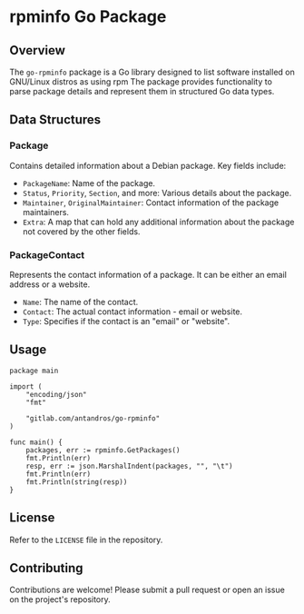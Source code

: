 
# rpminfo Go Package

## Overview

The `go-rpminfo` package is a Go library designed to list software installed on GNU/Linux distros as using rpm
The package provides functionality to parse package details and represent them in structured Go data types.

## Data Structures

### Package

Contains detailed information about a Debian package. Key fields include:

- `PackageName`: Name of the package.
- `Status`, `Priority`, `Section`, and more: Various details about the package.
- `Maintainer`, `OriginalMaintainer`: Contact information of the package maintainers.
- `Extra`: A map that can hold any additional information about the package not covered by the other fields.

### PackageContact

Represents the contact information of a package. It can be either an email address or a website.

- `Name`: The name of the contact.
- `Contact`: The actual contact information - email or website.
- `Type`: Specifies if the contact is an "email" or "website".

## Usage

```
package main

import (
	"encoding/json"
	"fmt"

	"gitlab.com/antandros/go-rpminfo"
)

func main() {
	packages, err := rpminfo.GetPackages()
	fmt.Println(err)
	resp, err := json.MarshalIndent(packages, "", "\t")
	fmt.Println(err)
	fmt.Println(string(resp))
}
```

## License

Refer to the `LICENSE` file in the repository.

## Contributing

Contributions are welcome! Please submit a pull request or open an issue on the project's repository.